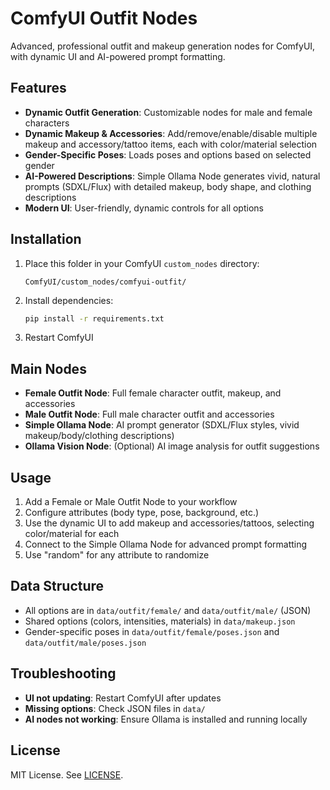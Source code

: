 # ComfyUI Outfit Nodes

Advanced, professional outfit and makeup generation nodes for ComfyUI, with dynamic UI and AI-powered prompt formatting.

## Features

- **Dynamic Outfit Generation**: Customizable nodes for male and female characters
- **Dynamic Makeup & Accessories**: Add/remove/enable/disable multiple makeup and accessory/tattoo items, each with color/material selection
- **Gender-Specific Poses**: Loads poses and options based on selected gender
- **AI-Powered Descriptions**: Simple Ollama Node generates vivid, natural prompts (SDXL/Flux) with detailed makeup, body shape, and clothing descriptions
- **Modern UI**: User-friendly, dynamic controls for all options

## Installation

1. Place this folder in your ComfyUI `custom_nodes` directory:
   ```
   ComfyUI/custom_nodes/comfyui-outfit/
   ```
2. Install dependencies:
   ```bash
   pip install -r requirements.txt
   ```
3. Restart ComfyUI

## Main Nodes

- **Female Outfit Node**: Full female character outfit, makeup, and accessories
- **Male Outfit Node**: Full male character outfit and accessories
- **Simple Ollama Node**: AI prompt generator (SDXL/Flux styles, vivid makeup/body/clothing descriptions)
- **Ollama Vision Node**: (Optional) AI image analysis for outfit suggestions

## Usage

1. Add a Female or Male Outfit Node to your workflow
2. Configure attributes (body type, pose, background, etc.)
3. Use the dynamic UI to add makeup and accessories/tattoos, selecting color/material for each
4. Connect to the Simple Ollama Node for advanced prompt formatting
5. Use "random" for any attribute to randomize

## Data Structure

- All options are in `data/outfit/female/` and `data/outfit/male/` (JSON)
- Shared options (colors, intensities, materials) in `data/makeup.json`
- Gender-specific poses in `data/outfit/female/poses.json` and `data/outfit/male/poses.json`

## Troubleshooting

- **UI not updating**: Restart ComfyUI after updates
- **Missing options**: Check JSON files in `data/`
- **AI nodes not working**: Ensure Ollama is installed and running locally

## License

MIT License. See [LICENSE](LICENSE).
